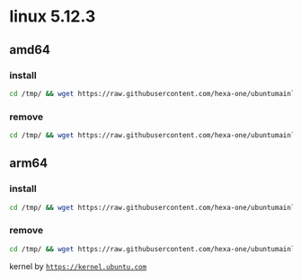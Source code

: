 # linux 5.12.3

## amd64

### install
```bash
cd /tmp/ && wget https://raw.githubusercontent.com/hexa-one/ubuntumainline/main/catalog/5.12.3/install.sh && chmod +x install.sh && sudo ./install.sh -amd
```
### remove
```bash
cd /tmp/ && wget https://raw.githubusercontent.com/hexa-one/ubuntumainline/main/catalog/5.12.3/install.sh && chmod +x install.sh && sudo ./install.sh -r
```
## arm64

### install
```bash
cd /tmp/ && wget https://raw.githubusercontent.com/hexa-one/ubuntumainline/main/catalog/5.12.3/install.sh && chmod +x install.sh && sudo ./install.sh -arm
```
### remove
```bash
cd /tmp/ && wget https://raw.githubusercontent.com/hexa-one/ubuntumainline/main/catalog/5.12.3/install.sh && chmod +x install.sh && sudo ./install.sh -r
```


kernel by [`https://kernel.ubuntu.com`](https://kernel.ubuntu.com/)

